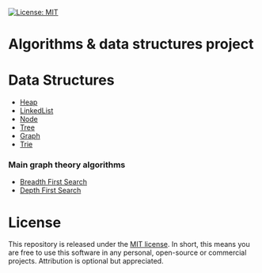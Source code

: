 [![License: MIT](https://img.shields.io/badge/License-MIT-yellow.svg)](https://opensource.org/licenses/MIT)

# Algorithms & data structures project

# Data Structures

- [Heap](https://github.com/ads1986/algorithms-and-datastructure/blob/main/src/main/java/com/datastructure/Heap.java)
- [LinkedList](https://github.com/ads1986/algorithms-and-datastructure/blob/main/src/main/java/com/datastructure/LinkedList.java)
- [Node](https://github.com/ads1986/algorithms-and-datastructure/blob/main/src/main/java/com/datastructure/Node.java)
- [Tree](https://github.com/ads1986/algorithms-and-datastructure/blob/main/src/main/java/com/datastructure/Tree.java)
- [Graph](https://github.com/ads1986/algorithms-and-datastructure/tree/main/src/main/java/com/datastructure/graph)
- [Trie](https://github.com/ads1986/algorithms-and-datastructure/tree/main/src/main/java/com/datastructure/trie)

### Main graph theory algorithms

- [Breadth First Search](https://github.com/ads1986/algorithms-and-datastructure/blob/main/src/main/java/com/algorithms/BFS.java)
- [Depth First Search](https://github.com/ads1986/algorithms-and-datastructure/blob/main/src/main/java/com/algorithms/DFS.java)

# License

This repository is released under the [MIT license](https://opensource.org/licenses/MIT). In short, this means you are free to use this software in any personal, open-source or commercial projects. Attribution is optional but appreciated.
